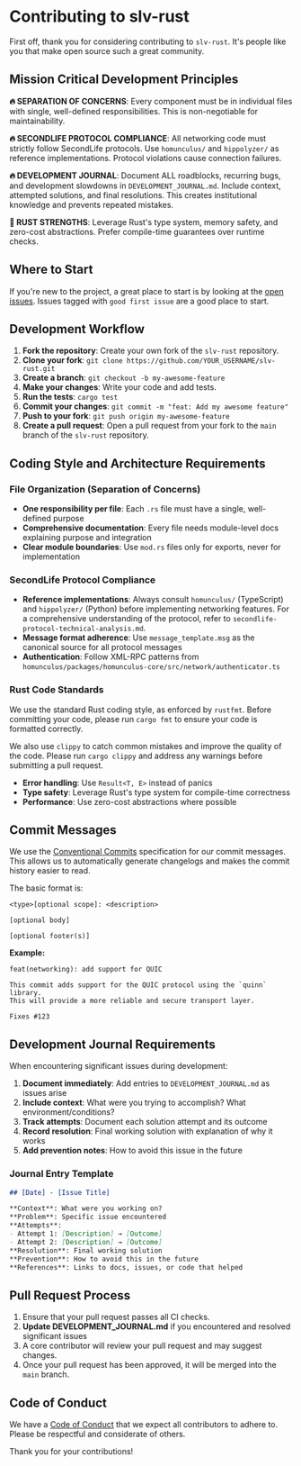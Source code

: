 # Contributing to slv-rust

First off, thank you for considering contributing to `slv-rust`. It's people like you that make open source such a great community.

## Mission Critical Development Principles

**🔥 SEPARATION OF CONCERNS**: Every component must be in individual files with single, well-defined responsibilities. This is non-negotiable for maintainability.

**🔥 SECONDLIFE PROTOCOL COMPLIANCE**: All networking code must strictly follow SecondLife protocols. Use `homunculus/` and `hippolyzer/` as reference implementations. Protocol violations cause connection failures.

**🔥 DEVELOPMENT JOURNAL**: Document ALL roadblocks, recurring bugs, and development slowdowns in `DEVELOPMENT_JOURNAL.md`. Include context, attempted solutions, and final resolutions. This creates institutional knowledge and prevents repeated mistakes.

**🦀 RUST STRENGTHS**: Leverage Rust's type system, memory safety, and zero-cost abstractions. Prefer compile-time guarantees over runtime checks.

## Where to Start

If you're new to the project, a great place to start is by looking at the [open issues](https://github.com/jmacdonald404/slv-rust/issues). Issues tagged with `good first issue` are a good place to start.

## Development Workflow

1.  **Fork the repository**: Create your own fork of the `slv-rust` repository.
2.  **Clone your fork**: `git clone https://github.com/YOUR_USERNAME/slv-rust.git`
3.  **Create a branch**: `git checkout -b my-awesome-feature`
4.  **Make your changes**: Write your code and add tests.
5.  **Run the tests**: `cargo test`
6.  **Commit your changes**: `git commit -m "feat: Add my awesome feature"`
7.  **Push to your fork**: `git push origin my-awesome-feature`
8.  **Create a pull request**: Open a pull request from your fork to the `main` branch of the `slv-rust` repository.

## Coding Style and Architecture Requirements

### File Organization (Separation of Concerns)
- **One responsibility per file**: Each `.rs` file must have a single, well-defined purpose
- **Comprehensive documentation**: Every file needs module-level docs explaining purpose and integration
- **Clear module boundaries**: Use `mod.rs` files only for exports, never for implementation

### SecondLife Protocol Compliance
- **Reference implementations**: Always consult `homunculus/` (TypeScript) and `hippolyzer/` (Python) before implementing networking features. For a comprehensive understanding of the protocol, refer to `secondlife-protocol-technical-analysis.md`.
- **Message format adherence**: Use `message_template.msg` as the canonical source for all protocol messages
- **Authentication**: Follow XML-RPC patterns from `homunculus/packages/homunculus-core/src/network/authenticator.ts`

### Rust Code Standards
We use the standard Rust coding style, as enforced by `rustfmt`. Before committing your code, please run `cargo fmt` to ensure your code is formatted correctly.

We also use `clippy` to catch common mistakes and improve the quality of the code. Please run `cargo clippy` and address any warnings before submitting a pull request.

- **Error handling**: Use `Result<T, E>` instead of panics
- **Type safety**: Leverage Rust's type system for compile-time correctness
- **Performance**: Use zero-cost abstractions where possible

## Commit Messages

We use the [Conventional Commits](https://www.conventionalcommits.org/en/v1.0.0/) specification for our commit messages. This allows us to automatically generate changelogs and makes the commit history easier to read.

The basic format is:

```
<type>[optional scope]: <description>

[optional body]

[optional footer(s)]
```

**Example:**

```
feat(networking): add support for QUIC

This commit adds support for the QUIC protocol using the `quinn` library.
This will provide a more reliable and secure transport layer.

Fixes #123
```

## Development Journal Requirements

When encountering significant issues during development:

1. **Document immediately**: Add entries to `DEVELOPMENT_JOURNAL.md` as issues arise
2. **Include context**: What were you trying to accomplish? What environment/conditions?
3. **Track attempts**: Document each solution attempt and its outcome
4. **Record resolution**: Final working solution with explanation of why it works
5. **Add prevention notes**: How to avoid this issue in the future

### Journal Entry Template
```markdown
## [Date] - [Issue Title]

**Context**: What were you working on?
**Problem**: Specific issue encountered
**Attempts**: 
- Attempt 1: [Description] → [Outcome]
- Attempt 2: [Description] → [Outcome]
**Resolution**: Final working solution
**Prevention**: How to avoid this in the future
**References**: Links to docs, issues, or code that helped
```

## Pull Request Process

1.  Ensure that your pull request passes all CI checks.
2.  **Update DEVELOPMENT_JOURNAL.md** if you encountered and resolved significant issues
3.  A core contributor will review your pull request and may suggest changes.
4.  Once your pull request has been approved, it will be merged into the `main` branch.

## Code of Conduct

We have a [Code of Conduct](CODE_OF_CONDUCT.md) that we expect all contributors to adhere to. Please be respectful and considerate of others.

Thank you for your contributions!
